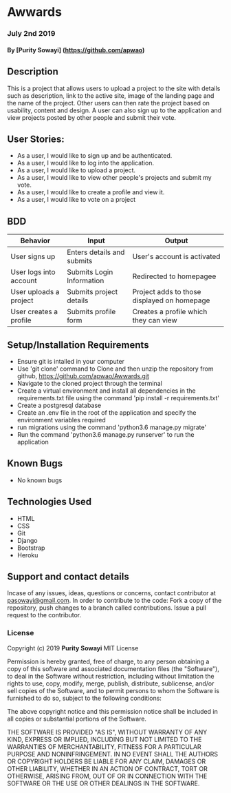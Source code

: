 # Awwards
### July 2nd 2019
#### By **[Purity Sowayi]** (https://github.com/apwao)
## Description
This is a project that allows users to upload a project to the site with details such as description, link to the active site, image of the landing page and the name of the project. Other users can then rate the project based on usability, content and design. A user can also sign up to the application and view projects posted by other people and submit their vote.
## User Stories:
* As a user, I would like to sign up and be authenticated.
* As a user, I would like to log into the application.
* As a user, I would like to upload a project.
* As a user, I would like to view other people's projects and submit my vote.
* As a user, I would like to create a profile and view it. 
* As a user, I would like to vote on a project
## BDD
|Behavior                      |Input                       |Output
|------------------------------|----------------------------|----------------------------------------
|User signs up                 | Enters details and submits | User's account is activated
|User logs into account        | Submits Login Information  | Redirected to homepagee
|User uploads a project        | Submits project details    | Project adds to those displayed on homepage
|User creates a profile        | Submits profile form       | Creates a profile which they can view 
## Setup/Installation Requirements
* Ensure git is intalled in your computer
* Use 'git clone' command to Clone and then unzip the repository from github, https://github.com/apwao/Awwards.git
* Navigate to the cloned project through the terminal
* Create a virtual environment and install all dependencies in the requirements.txt file using the command 'pip install -r requirements.txt'
* Create a postgresql database
* Create an .env file in the root of the application and specify the environment variables required
* run migrations using the command 'python3.6 manage.py migrate'
* Run the command 'python3.6 manage.py runserver' to run the application
## Known Bugs
* No known bugs
## Technologies Used
* HTML
* CSS
* Git
* Django
* Bootstrap
* Heroku
## Support and contact details
Incase of any issues, ideas, questions or concerns, contact contributor at pasowayi@gmail.com.
In order to contribute to the code: Fork a copy of the repository, push changes to a branch called contributions. Issue a pull request to the contributor.
### License
Copyright (c) 2019 **Purity Sowayi**
MIT License

Permission is hereby granted, free of charge, to any person obtaining a copy
of this software and associated documentation files (the "Software"), to deal
in the Software without restriction, including without limitation the rights
to use, copy, modify, merge, publish, distribute, sublicense, and/or sell
copies of the Software, and to permit persons to whom the Software is
furnished to do so, subject to the following conditions:

The above copyright notice and this permission notice shall be included in all
copies or substantial portions of the Software.

THE SOFTWARE IS PROVIDED "AS IS", WITHOUT WARRANTY OF ANY KIND, EXPRESS OR
IMPLIED, INCLUDING BUT NOT LIMITED TO THE WARRANTIES OF MERCHANTABILITY,
FITNESS FOR A PARTICULAR PURPOSE AND NONINFRINGEMENT. IN NO EVENT SHALL THE
AUTHORS OR COPYRIGHT HOLDERS BE LIABLE FOR ANY CLAIM, DAMAGES OR OTHER
LIABILITY, WHETHER IN AN ACTION OF CONTRACT, TORT OR OTHERWISE, ARISING FROM,
OUT OF OR IN CONNECTION WITH THE SOFTWARE OR THE USE OR OTHER DEALINGS IN THE
SOFTWARE.
